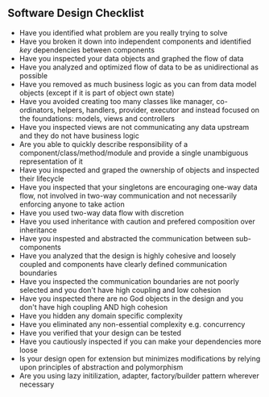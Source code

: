 ## Software Design Checklist

- Have you identified what problem are you really trying to solve
- Have you broken it down into independent components and identified *key* dependencies between components 
- Have you inspected your data objects and graphed the flow of data
- Have you analyzed and optimized flow of data to be as unidirectional as possible
- Have you removed as much business logic as you can from data model objects (except if it is part of object own state)
- Have you avoided creating too many classes like manager, co-ordinators, helpers, handlers, provider, executor and instead focused on the foundations: models, views and controllers
- Have you inspected views are not communicating any data upstream and they do not have business logic
- Are you able to quickly describe responsibility of a component/class/method/module and provide a single unambiguous representation of it
- Have you inspected and graped the ownership of objects and inspected their lifecycle
- Have you inspected that your singletons are encouraging one-way data flow, not involved in two-way communication and not necessarily enforcing anyone to take action
- Have you used two-way data flow with discretion
- Have you used inheritance with caution and prefered composition over inheritance
- Have you inspested and abstracted the communication between sub-components
- Have you analyzed that the design is highly cohesive and loosely coupled and components have clearly defined communication boundaries
- Have you inspected the communication boundaries are not poorly selected and you don't have high coupling and low cohesion
- Have you inspected there are no God objects in the design and you don't have high coupling AND high cohesion
-  Have you hidden any domain specific complexity 
-  Have you eliminated any non-essential complexity e.g. concurrency
-  Have you verified that your design can be tested
-  Have you cautiously inspected if you can make your dependencies more loose
-  Is your design open for extension but minimizes modifications by relying upon principles of abstraction and polymorphism
-  Are you using lazy initilization, adapter, factory/builder pattern wherever necessary
